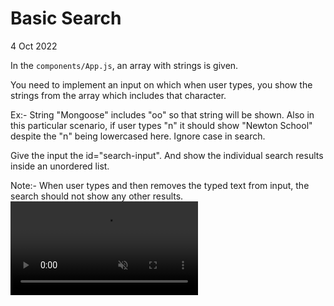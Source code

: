 # Basic Search
4 Oct 2022

In the <code>components/App.js</code>, an array with strings is given.

You need to implement an input on which when user types, you show the strings from the array
which includes that character. 

Ex:- String "Mongoose" includes "oo" so that string will be shown.
Also in this particular scenario, if user types "n" it should show "Newton School" despite the "n" being lowercased here.
Ignore case in search.

Give the input the id="search-input". And show the individual search results inside an unordered list.

Note:- When user types and then removes the typed text from input, the search should not show any other results.
<video src="" muted controls>


